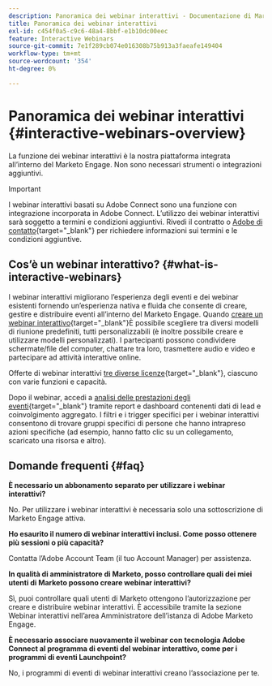 ```yaml
---
description: Panoramica dei webinar interattivi - Documentazione di Marketo - Documentazione del prodotto
title: Panoramica dei webinar interattivi
exl-id: c454f0a5-c9c6-48a4-8bbf-e1b10dc00eec
feature: Interactive Webinars
source-git-commit: 7e1f289cb074e016308b75b913a3faeafe149404
workflow-type: tm+mt
source-wordcount: '354'
ht-degree: 0%

---
```


# Panoramica dei webinar interattivi {#interactive-webinars-overview}

La funzione dei webinar interattivi è la nostra piattaforma integrata all’interno del Marketo Engage. Non sono necessari strumenti o integrazioni aggiuntivi.

>[!IMPORTANT]
>
>I webinar interattivi basati su Adobe Connect sono una funzione con integrazione incorporata in Adobe Connect. L’utilizzo dei webinar interattivi sarà soggetto a termini e condizioni aggiuntivi. Rivedi il contratto o [Adobe di contatto](https://nation.marketo.com/t5/support/ct-p/Support){target="_blank"} per richiedere informazioni sui termini e le condizioni aggiuntive.

## Cos’è un webinar interattivo? {#what-is-interactive-webinars}

I webinar interattivi migliorano l’esperienza degli eventi e dei webinar esistenti fornendo un’esperienza nativa e fluida che consente di creare, gestire e distribuire eventi all’interno del Marketo Engage. Quando [creare un webinar interattivo](/help/marketo/product-docs/demand-generation/events/interactive-webinars/create-an-interactive-webinar.md){target="_blank"}È possibile scegliere tra diversi modelli di riunione predefiniti, tutti personalizzabili (è inoltre possibile creare e utilizzare modelli personalizzati). I partecipanti possono condividere schermate/file del computer, chattare tra loro, trasmettere audio e video e partecipare ad attività interattive online.

Offerte di webinar interattivi [tre diverse licenze](/help/marketo/product-docs/demand-generation/events/interactive-webinars/user-and-license-management.md){target="_blank"}, ciascuno con varie funzioni e capacità.

Dopo il webinar, accedi a [analisi delle prestazioni degli eventi](/help/marketo/product-docs/demand-generation/events/interactive-webinars/event-workflows.md){target="_blank"} tramite report e dashboard contenenti dati di lead e coinvolgimento aggregato. I filtri e i trigger specifici per i webinar interattivi consentono di trovare gruppi specifici di persone che hanno intrapreso azioni specifiche (ad esempio, hanno fatto clic su un collegamento, scaricato una risorsa e altro).

## Domande frequenti {#faq}

**È necessario un abbonamento separato per utilizzare i webinar interattivi?**

No. Per utilizzare i webinar interattivi è necessaria solo una sottoscrizione di Marketo Engage attiva.

**Ho esaurito il numero di webinar interattivi inclusi. Come posso ottenere più sessioni o più capacità?**

Contatta l’Adobe Account Team (il tuo Account Manager) per assistenza.

**In qualità di amministratore di Marketo, posso controllare quali dei miei utenti di Marketo possono creare webinar interattivi?**

Sì, puoi controllare quali utenti di Marketo ottengono l’autorizzazione per creare e distribuire webinar interattivi. È accessibile tramite la sezione Webinar interattivi nell’area Amministratore dell’istanza di Adobe Marketo Engage.

**È necessario associare nuovamente il webinar con tecnologia Adobe Connect al programma di eventi del webinar interattivo, come per i programmi di eventi Launchpoint?**

No, i programmi di eventi di webinar interattivi creano l’associazione per te.
